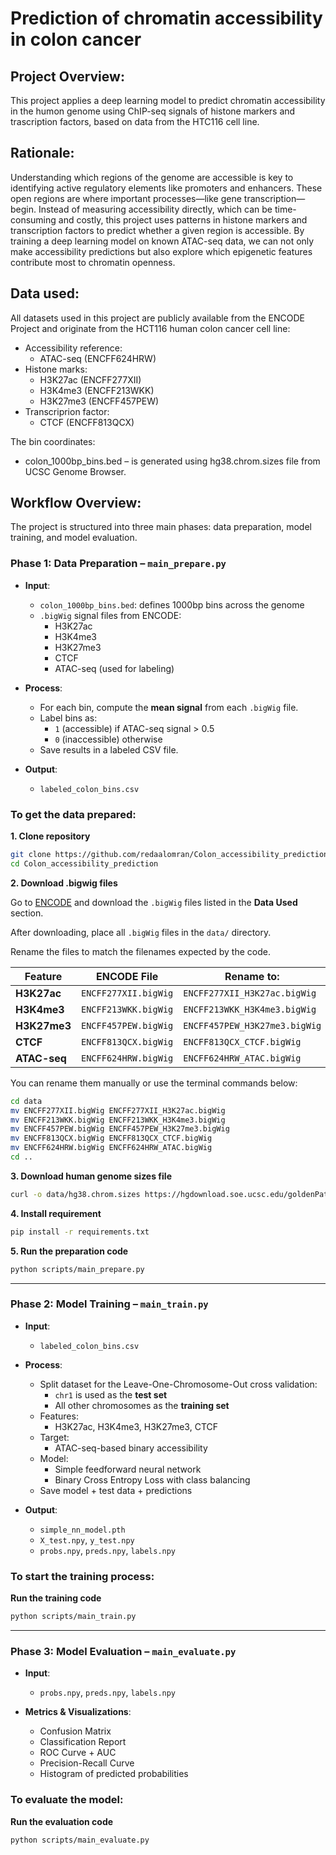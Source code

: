 # Prediction of chromatin accessibility in colon cancer

## Project Overview:
This project applies a deep learning model to predict chromatin accessibility in the humon genome using ChIP-seq signals of histone markers and trascription factors, based on data from the HTC116 cell line.

## Rationale:
Understanding which regions of the genome are accessible is key to identifying active regulatory elements like promoters and enhancers. These open regions are where important processes—like gene transcription—begin. Instead of measuring accessibility directly, which can be time-consuming and costly, this project uses patterns in histone markers and transcription factors to predict whether a given region is accessible. By training a deep learning model on known ATAC-seq data, we can not only make accessibility predictions but also explore which epigenetic features contribute most to chromatin openness.

## Data used:
All datasets used in this project are publicly available from the ENCODE Project and originate from the HCT116 human colon cancer cell line:
- Accessibility reference:
  - ATAC-seq (ENCFF624HRW)
- Histone marks:
  - H3K27ac (ENCFF277XII)
  - H3K4me3 (ENCFF213WKK)
  - H3K27me3 (ENCFF457PEW)
- Transcriprion factor:
  - CTCF (ENCFF813QCX)

The bin coordinates:
- colon_1000bp_bins.bed –  is generated using hg38.chrom.sizes file from UCSC Genome Browser.

## Workflow Overview:
The project is structured into three main phases: data preparation, model training, and model evaluation.

### Phase 1: Data Preparation – `main_prepare.py`

- **Input**:
  - `colon_1000bp_bins.bed`: defines 1000bp bins across the genome
  - `.bigWig` signal files from ENCODE:
    - H3K27ac
    - H3K4me3
    - H3K27me3
    - CTCF
    - ATAC-seq (used for labeling)

- **Process**:
  - For each bin, compute the **mean signal** from each `.bigWig` file.
  - Label bins as:
    - `1` (accessible) if ATAC-seq signal > 0.5
    - `0` (inaccessible) otherwise
  - Save results in a labeled CSV file.

- **Output**:
  - `labeled_colon_bins.csv`
 
### To get the data prepared:

**1. Clone repository**
```bash
git clone https://github.com/redaalomran/Colon_accessibility_prediction.git
cd Colon_accessibility_prediction
```

**2. Download .bigwig files**

Go to [ENCODE](https://www.encodeproject.org/) and download the `.bigWig` files listed in the **Data Used** section.

After downloading, place all `.bigWig` files in the `data/` directory.

Rename the files to match the filenames expected by the code.

| Feature          | ENCODE File     | Rename to:                        |
|------------------|----------------------|-----------------------------------|
| **H3K27ac**      | `ENCFF277XII.bigWig` | `ENCFF277XII_H3K27ac.bigWig`      |
| **H3K4me3**      | `ENCFF213WKK.bigWig` | `ENCFF213WKK_H3K4me3.bigWig`      |
| **H3K27me3**     | `ENCFF457PEW.bigWig` | `ENCFF457PEW_H3K27me3.bigWig`     |
| **CTCF**         | `ENCFF813QCX.bigWig` | `ENCFF813QCX_CTCF.bigWig`         |
| **ATAC-seq**     | `ENCFF624HRW.bigWig` | `ENCFF624HRW_ATAC.bigWig`         |

You can rename them manually or use the terminal commands below:

```bash
cd data
mv ENCFF277XII.bigWig ENCFF277XII_H3K27ac.bigWig
mv ENCFF213WKK.bigWig ENCFF213WKK_H3K4me3.bigWig
mv ENCFF457PEW.bigWig ENCFF457PEW_H3K27me3.bigWig
mv ENCFF813QCX.bigWig ENCFF813QCX_CTCF.bigWig
mv ENCFF624HRW.bigWig ENCFF624HRW_ATAC.bigWig
cd ..
```

**3. Download human genome sizes file**

```bash
curl -o data/hg38.chrom.sizes https://hgdownload.soe.ucsc.edu/goldenPath/hg38/bigZips/hg38.chrom.sizes
```

**4. Install requirement**

```bash
pip install -r requirements.txt
```

**5. Run the preparation code**

```bash
python scripts/main_prepare.py
```
---
### Phase 2: Model Training – `main_train.py`

- **Input**:
  - `labeled_colon_bins.csv`

- **Process**:
  - Split dataset for the Leave-One-Chromosome-Out cross validation:
    - `chr1` is used as the **test set**
    - All other chromosomes as the **training set**
  - Features:
    - H3K27ac, H3K4me3, H3K27me3, CTCF
  - Target:
    - ATAC-seq-based binary accessibility
  - Model:
    - Simple feedforward neural network
    - Binary Cross Entropy Loss with class balancing
  - Save model + test data + predictions

- **Output**:
  - `simple_nn_model.pth`
  - `X_test.npy`, `y_test.npy`
  - `probs.npy`, `preds.npy`, `labels.npy`

### To start the training process:
**Run the training code**
```bash
python scripts/main_train.py
```
---
### Phase 3: Model Evaluation – `main_evaluate.py`

- **Input**:
  - `probs.npy`, `preds.npy`, `labels.npy`

- **Metrics & Visualizations**:
  - Confusion Matrix
  - Classification Report
  - ROC Curve + AUC
  - Precision-Recall Curve
  - Histogram of predicted probabilities

### To evaluate the model:
**Run the evaluation code**
```bash
python scripts/main_evaluate.py
```
